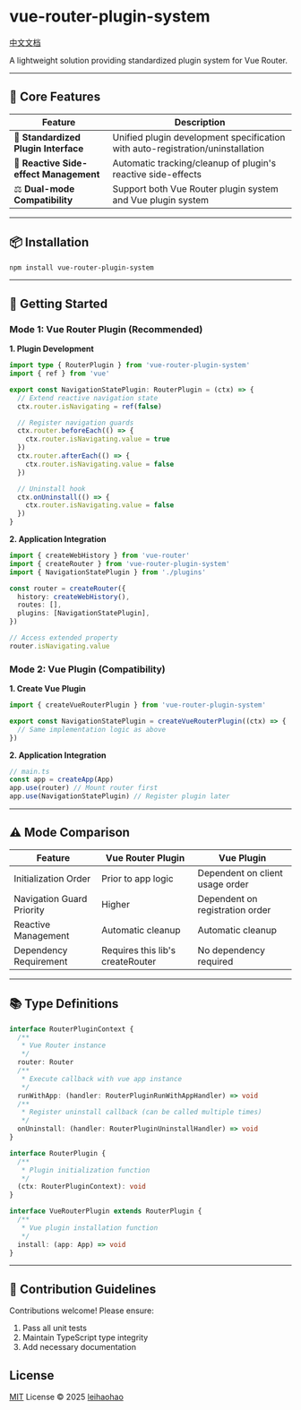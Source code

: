 # vue-router-plugin-system

[中文文档](./README.zh_CN.md)

A lightweight solution providing standardized plugin system for Vue Router.

---

## 🌟 Core Features

| Feature                                | Description                                                                    |
| -------------------------------------- | ------------------------------------------------------------------------------ |
| 🧱 **Standardized Plugin Interface**   | Unified plugin development specification with auto-registration/uninstallation |
| 🔁 **Reactive Side-effect Management** | Automatic tracking/cleanup of plugin's reactive side-effects                   |
| ⚖️ **Dual-mode Compatibility**         | Support both Vue Router plugin system and Vue plugin system                    |

---

## 📦 Installation

```bash
npm install vue-router-plugin-system
```

---

## 🚀 Getting Started

### Mode 1: Vue Router Plugin (Recommended)

**1. Plugin Development**

```ts
import type { RouterPlugin } from 'vue-router-plugin-system'
import { ref } from 'vue'

export const NavigationStatePlugin: RouterPlugin = (ctx) => {
  // Extend reactive navigation state
  ctx.router.isNavigating = ref(false)

  // Register navigation guards
  ctx.router.beforeEach(() => {
    ctx.router.isNavigating.value = true
  })
  ctx.router.afterEach(() => {
    ctx.router.isNavigating.value = false
  })

  // Uninstall hook
  ctx.onUninstall(() => {
    ctx.router.isNavigating.value = false
  })
}
```

**2. Application Integration**

```ts
import { createWebHistory } from 'vue-router'
import { createRouter } from 'vue-router-plugin-system'
import { NavigationStatePlugin } from './plugins'

const router = createRouter({
  history: createWebHistory(),
  routes: [],
  plugins: [NavigationStatePlugin],
})

// Access extended property
router.isNavigating.value
```

### Mode 2: Vue Plugin (Compatibility)

**1. Create Vue Plugin**

```ts
import { createVueRouterPlugin } from 'vue-router-plugin-system'

export const NavigationStatePlugin = createVueRouterPlugin((ctx) => {
  // Same implementation logic as above
})
```

**2. Application Integration**

```ts
// main.ts
const app = createApp(App)
app.use(router) // Mount router first
app.use(NavigationStatePlugin) // Register plugin later
```

---

## ⚠️ Mode Comparison

| Feature                   | Vue Router Plugin                | Vue Plugin                      |
| ------------------------- | -------------------------------- | ------------------------------- |
| Initialization Order      | Prior to app logic               | Dependent on client usage order |
| Navigation Guard Priority | Higher                           | Dependent on registration order |
| Reactive Management       | Automatic cleanup                | Automatic cleanup               |
| Dependency Requirement    | Requires this lib's createRouter | No dependency required          |

---

## 📚 Type Definitions

```ts
interface RouterPluginContext {
  /**
   * Vue Router instance
   */
  router: Router
  /**
   * Execute callback with vue app instance
   */
  runWithApp: (handler: RouterPluginRunWithAppHandler) => void
  /**
   * Register uninstall callback (can be called multiple times)
   */
  onUninstall: (handler: RouterPluginUninstallHandler) => void
}

interface RouterPlugin {
  /**
   * Plugin initialization function
   */
  (ctx: RouterPluginContext): void
}

interface VueRouterPlugin extends RouterPlugin {
  /**
   * Vue plugin installation function
   */
  install: (app: App) => void
}
```

---

## 🤝 Contribution Guidelines

Contributions welcome! Please ensure:

1. Pass all unit tests
2. Maintain TypeScript type integrity
3. Add necessary documentation

## License

[MIT](./LICENSE) License © 2025 [leihaohao](https://github.com/l246804)
